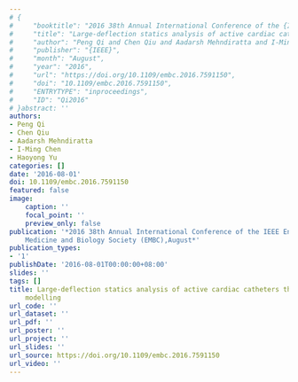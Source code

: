 ```yaml
---
# {
#     "booktitle": "2016 38th Annual International Conference of the {IEEE} Engineering in Medicine and Biology Society ({EMBC})",
#     "title": "Large-deflection statics analysis of active cardiac catheters through co-rotational modelling",
#     "author": "Peng Qi and Chen Qiu and Aadarsh Mehndiratta and I-Ming Chen and Haoyong Yu",
#     "publisher": "{IEEE}",
#     "month": "August",
#     "year": "2016",
#     "url": "https://doi.org/10.1109/embc.2016.7591150",
#     "doi": "10.1109/embc.2016.7591150",
#     "ENTRYTYPE": "inproceedings",
#     "ID": "Qi2016"
# }abstract: ''
authors:
- Peng Qi
- Chen Qiu
- Aadarsh Mehndiratta
- I-Ming Chen
- Haoyong Yu
categories: []
date: '2016-08-01'
doi: 10.1109/embc.2016.7591150
featured: false
image:
    caption: ''
    focal_point: ''
    preview_only: false
publication: '*2016 38th Annual International Conference of the IEEE Engineering in
    Medicine and Biology Society (EMBC),August*'
publication_types:
- '1'
publishDate: '2016-08-01T00:00:00+08:00'
slides: ''
tags: []
title: Large-deflection statics analysis of active cardiac catheters through co-rotational
    modelling
url_code: ''
url_dataset: ''
url_pdf: ''
url_poster: ''
url_project: ''
url_slides: ''
url_source: https://doi.org/10.1109/embc.2016.7591150
url_video: ''
---
```

